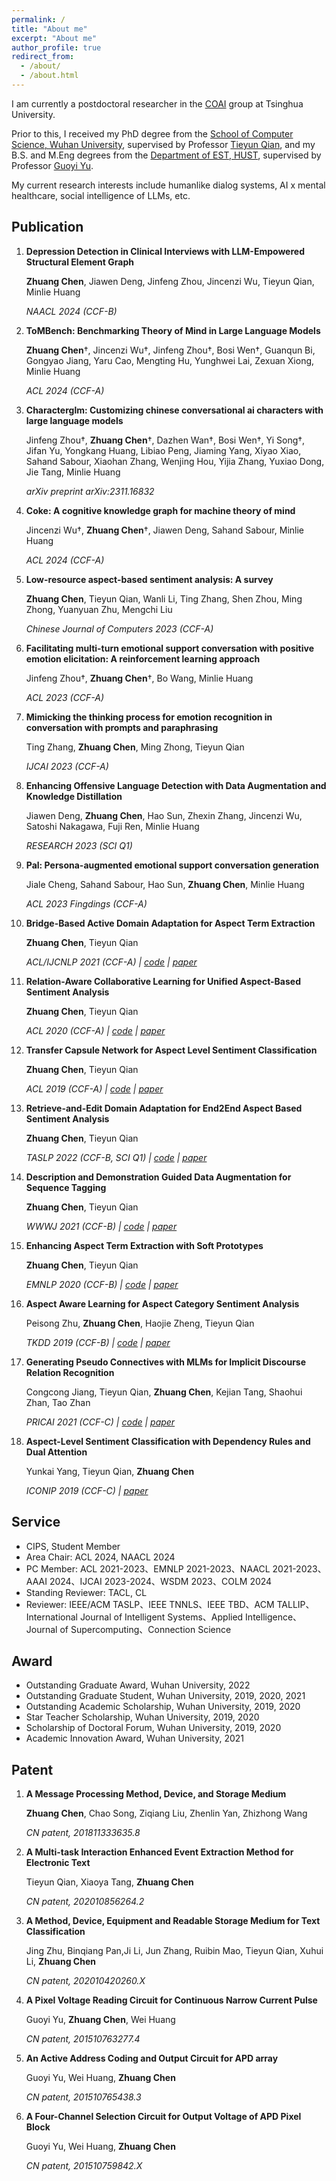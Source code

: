 ```yaml
---
permalink: /
title: "About me"
excerpt: "About me"
author_profile: true
redirect_from: 
  - /about/
  - /about.html
---
```


 I am currently a postdoctoral researcher in the [COAI](http://coai.cs.tsinghua.edu.cn/) group at Tsinghua University. 
 
 Prior to this, I received my PhD degree from the [School of Computer Science, Wuhan University](http://cs.whu.edu.cn/), supervised by Professor [Tieyun Qian](https://cs.whu.edu.cn/info/1019/2852.htm), and my B.S. and M.Eng degrees from the [Department of EST, HUST](http://oei.hust.edu.cn/), supervised by Professor [Guoyi Yu](http://ime.hust.edu.cn/info/1014/1147.htm). 
 
 My current research interests include humanlike dialog systems, AI x mental healthcare, social intelligence of LLMs, etc. 
 

Publication
------
1. **Depression Detection in Clinical Interviews with LLM-Empowered Structural Element Graph**

	**Zhuang Chen**, Jiawen Deng, Jinfeng Zhou, Jincenzi Wu, Tieyun Qian, Minlie Huang

	*NAACL 2024  (CCF-B)*

2. **ToMBench: Benchmarking Theory of Mind in Large Language Models**

	**Zhuang Chen**†, Jincenzi Wu†, Jinfeng Zhou†, Bosi Wen†, Guanqun Bi, Gongyao Jiang, Yaru Cao, Mengting Hu, Yunghwei Lai, Zexuan Xiong, Minlie Huang

	*ACL 2024 (CCF-A)*

3. **Characterglm: Customizing chinese conversational ai characters with large language models**

	Jinfeng Zhou†, **Zhuang Chen**†, Dazhen Wan†, Bosi Wen†, Yi Song†, Jifan Yu, Yongkang Huang, Libiao Peng, Jiaming Yang, Xiyao Xiao, Sahand Sabour, Xiaohan Zhang, Wenjing Hou, Yijia Zhang, Yuxiao Dong, Jie Tang, Minlie Huang

	*arXiv preprint arXiv:2311.16832*

4. **Coke: A cognitive knowledge graph for machine theory of mind**

	Jincenzi Wu†, **Zhuang Chen**†, Jiawen Deng, Sahand Sabour, Minlie Huang

	*ACL 2024 (CCF-A)*

5. **Low-resource aspect-based sentiment analysis: A survey**

	**Zhuang Chen**, Tieyun Qian, Wanli Li, Ting Zhang, Shen Zhou, Ming Zhong, Yuanyuan Zhu, Mengchi Liu

	*Chinese Journal of Computers 2023 (CCF-A)*

6. **Facilitating multi-turn emotional support conversation with positive emotion elicitation: A reinforcement learning approach**

	Jinfeng Zhou†, **Zhuang Chen**†, Bo Wang, Minlie Huang

	*ACL 2023 (CCF-A)*

7. **Mimicking the thinking process for emotion recognition in conversation with prompts and paraphrasing**

	Ting Zhang, **Zhuang Chen**, Ming Zhong, Tieyun Qian

	*IJCAI 2023 (CCF-A)*

8. **Enhancing Offensive Language Detection with Data Augmentation and Knowledge Distillation**

	Jiawen Deng, **Zhuang Chen**, Hao Sun, Zhexin Zhang, Jincenzi Wu, Satoshi Nakagawa, Fuji Ren, Minlie Huang

	*RESEARCH 2023 (SCI Q1)*

9. **Pal: Persona-augmented emotional support conversation generation**

	Jiale Cheng, Sahand Sabour, Hao Sun, **Zhuang Chen**, Minlie Huang

	*ACL 2023 Fingdings (CCF-A)*


10. **Bridge-Based Active Domain Adaptation for Aspect Term Extraction**

	**Zhuang Chen**, Tieyun Qian

	*ACL/IJCNLP 2021 (CCF-A) &#124; [code](https://github.com/NLPWM-WHU/BRIDGE) &#124; [paper](https://aclanthology.org/2021.acl-long.27/)*

11. **Relation-Aware Collaborative Learning for Unified Aspect-Based Sentiment Analysis**

	**Zhuang Chen**, Tieyun Qian

	*ACL 2020 (CCF-A) &#124; [code](https://github.com/NLPWM-WHU/RACL) &#124; [paper](https://aclanthology.org/2020.acl-main.340/)*

12. **Transfer Capsule Network for Aspect Level Sentiment Classification** 

	**Zhuang Chen**, Tieyun Qian

	*ACL 2019 (CCF-A) &#124; [code](https://github.com/NLPWM-WHU/TransCap) &#124; [paper](https://aclanthology.org/P19-1052/)*
 
13. **Retrieve-and-Edit Domain Adaptation for End2End Aspect Based Sentiment Analysis**

	**Zhuang Chen**, Tieyun Qian

	*TASLP 2022 (CCF-B, SCI Q1) &#124; [code](https://github.com/NLPWM-WHU/TransProto) &#124; [paper](https://ieeexplore.ieee.org/document/9693267)*
	
14. **Description and Demonstration Guided Data Augmentation for Sequence Tagging**

	**Zhuang Chen**, Tieyun Qian

	*WWWJ 2021 (CCF-B) &#124; [code](https://github.com/NLPWM-WHU/D3A) &#124; [paper](https://link.springer.com/article/10.1007/s11280-021-00978-0)*
 
15. **Enhancing Aspect Term Extraction with Soft Prototypes**

	**Zhuang Chen**, Tieyun Qian

	*EMNLP 2020 (CCF-B) &#124; [code](https://github.com/NLPWM-WHU/SoftProto) &#124; [paper](https://aclanthology.org/2020.emnlp-main.164/)*

16. **Aspect Aware Learning for Aspect Category Sentiment Analysis**

	Peisong Zhu, **Zhuang Chen**, Haojie Zheng, Tieyun Qian

	*TKDD 2019 (CCF-B) &#124; [code](https://github.com/NLPWM-WHU/AAL) &#124; [paper](https://dl.acm.org/doi/10.1145/3350487)*

17. **Generating Pseudo Connectives with MLMs for Implicit Discourse Relation Recognition**

	Congcong Jiang, Tieyun Qian, **Zhuang Chen**, Kejian Tang, Shaohui Zhan, Tao Zhan

	*PRICAI 2021 (CCF-C) &#124; [code](https://github.com/NLPWM-WHU/DRR) &#124; [paper](https://link.springer.com/chapter/10.1007/978-3-030-89363-7_9)*

18. **Aspect-Level Sentiment Classification with Dependency Rules and Dual Attention**

	Yunkai Yang, Tieyun Qian, **Zhuang Chen**

	*ICONIP 2019 (CCF-C) &#124; [paper](https://link.springer.com/chapter/10.1007%2F978-3-030-36711-4_54)*

Service
------
- CIPS, Student Member
- Area Chair: ACL 2024, NAACL 2024
- PC Member: ACL 2021-2023、EMNLP 2021-2023、NAACL 2021-2023、AAAI 2024、IJCAI 2023-2024、WSDM 2023、COLM 2024
- Standing Reviewer: TACL, CL
- Reviewer: IEEE/ACM TASLP、IEEE TNNLS、IEEE TBD、ACM TALLIP、International Journal of Intelligent Systems、Applied Intelligence、Journal of Supercomputing、Connection Science


Award
------
- Outstanding Graduate Award, Wuhan University, 2022
- Outstanding Graduate Student, Wuhan University, 2019, 2020, 2021
- Outstanding Academic Scholarship, Wuhan University, 2019, 2020
- Star Teacher Scholarship, Wuhan University, 2019, 2020
- Scholarship of Doctoral Forum, Wuhan University, 2019, 2020
- Academic Innovation Award, Wuhan University, 2021

Patent
------
1. **A Message Processing Method, Device, and Storage Medium**

	**Zhuang Chen**, Chao Song, Ziqiang Liu, Zhenlin Yan, Zhizhong Wang

	*CN patent, 201811333635.8*

2. **A Multi-task Interaction Enhanced Event Extraction Method for Electronic Text**

	Tieyun Qian, Xiaoya Tang, **Zhuang Chen**

	*CN patent, 202010856264.2*
	
3. **A Method, Device, Equipment and Readable Storage Medium for Text Classification**

	Jing Zhu, Binqiang Pan,Ji Li, Jun Zhang, Ruibin Mao, Tieyun Qian, Xuhui Li, **Zhuang Chen**

	*CN patent, 202010420260.X*
	
4. **A Pixel Voltage Reading Circuit for Continuous Narrow Current Pulse**

	Guoyi Yu, **Zhuang Chen**, Wei Huang

	*CN patent, 201510763277.4*
	
5. **An Active Address Coding and Output Circuit for APD array**

	Guoyi Yu, Wei Huang, **Zhuang Chen**

	*CN patent, 201510765438.3*
	
6. **A Four-Channel Selection Circuit for Output Voltage of APD Pixel Block**

	Guoyi Yu, Wei Huang, **Zhuang Chen**

	*CN patent, 201510759842.X*
	

